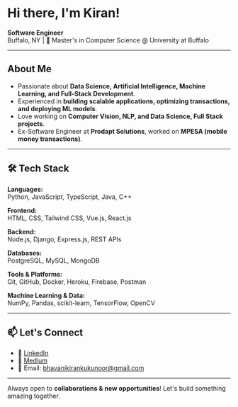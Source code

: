 # Hi there, I'm Kiran! 

**Software Engineer**  
Buffalo, NY | 🏫 Master's in Computer Science @ University at Buffalo  

---

## About Me
- Passionate about **Data Science, Artificial Intelligence, Machine Learning, and Full-Stack Development**.
- Experienced in **building scalable applications, optimizing transactions, and deploying ML models**.
- Love working on **Computer Vision, NLP, and Data Science, Full Stack projects**.
- Ex-Software Engineer at **Prodapt Solutions**, worked on **MPESA (mobile money transactions)**.

---

## 🛠️ Tech Stack

**Languages:**  
Python, JavaScript, TypeScript, Java, C++

**Frontend:**  
HTML, CSS, Tailwind CSS, Vue.js, React.js

**Backend:**  
Node.js, Django, Express.js, REST APIs

**Databases:**  
PostgreSQL, MySQL, MongoDB

**Tools & Platforms:**  
Git, GitHub, Docker, Heroku, Firebase, Postman

**Machine Learning & Data:**  
NumPy, Pandas, scikit-learn, TensorFlow, OpenCV

---

## 📫 Let's Connect
 
- 💼 [LinkedIn](https://www.linkedin.com/in/bhavani-kiran-kukunoor-bb8829210/)  
- 📝 [Medium](https://medium.com/@keeeroon)  
- 📧 Email: bhavanikirankukunoor@gmail.com  

---
Always open to **collaborations & new opportunities**! Let's build something amazing together.


